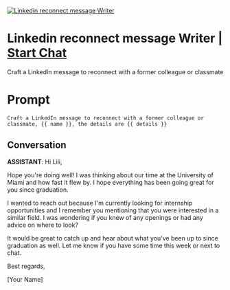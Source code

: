 
[![Linkedin reconnect message Writer](https://flow-prompt-covers.s3.us-west-1.amazonaws.com/icon/abstract/abs_5.png)](https://gptcall.net/chat.html?data=%7B%22contact%22%3A%7B%22id%22%3A%22xuFGCX8lc7XWInSrRVpFy%22%2C%22flow%22%3Atrue%7D%7D)
# Linkedin reconnect message Writer | [Start Chat](https://gptcall.net/chat.html?data=%7B%22contact%22%3A%7B%22id%22%3A%22xuFGCX8lc7XWInSrRVpFy%22%2C%22flow%22%3Atrue%7D%7D)
Craft a LinkedIn message to reconnect with a former colleague or classmate



# Prompt

```
Craft a LinkedIn message to reconnect with a former colleague or classmate, {{ name }}, the details are {{ details }}

```

## Conversation

**ASSISTANT**: Hi Lili,



Hope you're doing well! I was thinking about our time at the University of Miami and how fast it flew by. I hope everything has been going great for you since graduation.



I wanted to reach out because I'm currently looking for internship opportunities and I remember you mentioning that you were interested in a similar field. I was wondering if you knew of any openings or had any advice on where to look?



It would be great to catch up and hear about what you've been up to since graduation as well. Let me know if you have some time this week or next to chat.



Best regards,

[Your Name]


